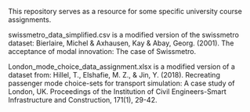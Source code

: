 This repository serves as a resource for some specific university course assignments.

swissmetro_data_simplified.csv is a modified version of the swissmetro dataset:
Bierlaire, Michel & Axhausen, Kay & Abay, Georg. (2001). The acceptance of modal innovation: The case of Swissmetro. 


London_mode_choice_data_assignment.xlsx is a modified version of a dataset from:
Hillel, T., Elshafie, M. Z., & Jin, Y. (2018). Recreating passenger mode choice-sets for transport simulation: A case study of London, UK. Proceedings of the Institution of Civil Engineers-Smart Infrastructure and Construction, 171(1), 29-42.